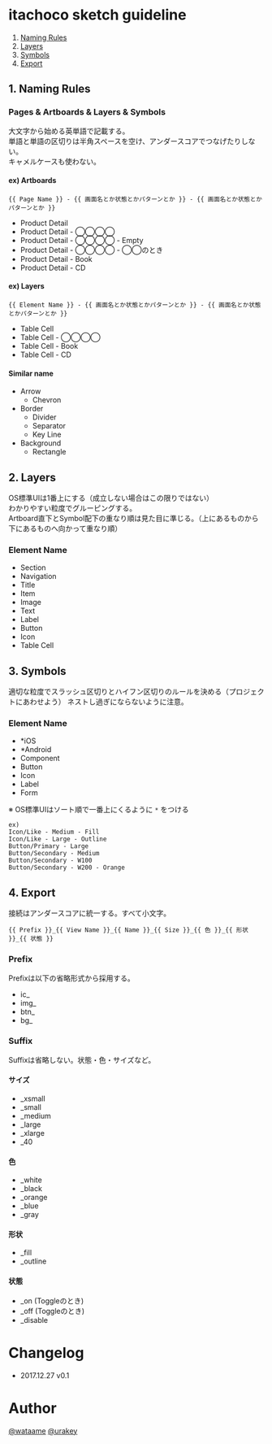 # itachoco sketch guideline

1. [Naming Rules](#1-naming-rules)
1. [Layers](#2-layers)
1. [Symbols](#3-symbols)
1. [Export](#4-export)

## 1. Naming Rules

### Pages & Artboards & Layers & Symbols

大文字から始める英単語で記載する。  
単語と単語の区切りは半角スペースを空け、アンダースコアでつなげたりしない。  
キャメルケースも使わない。

#### ex) Artboards

```
{{ Page Name }} - {{ 画面名とか状態とかパターンとか }} - {{ 画面名とか状態とかパターンとか }}
```

- Product Detail
- Product Detail - ◯◯◯◯
- Product Detail - ◯◯◯◯ - Empty
- Product Detail - ◯◯◯◯ - ◯◯のとき
- Product Detail - Book
- Product Detail - CD

#### ex) Layers

```
{{ Element Name }} - {{ 画面名とか状態とかパターンとか }} - {{ 画面名とか状態とかパターンとか }}
```

- Table Cell
- Table Cell - ◯◯◯◯
- Table Cell - Book
- Table Cell - CD

#### Similar name

- Arrow
  - Chevron
- Border
  - Divider
  - Separator
  - Key Line
- Background
  - Rectangle


## 2. Layers

OS標準UIは1番上にする（成立しない場合はこの限りではない）  
わかりやすい粒度でグルーピングする。  
Artboard直下とSymbol配下の重なり順は見た目に準じる。（上にあるものから下にあるものへ向かって重なり順）

### Element Name

- Section
- Navigation
- Title
- Item
- Image
- Text
- Label
- Button
- Icon
- Table Cell


## 3. Symbols

適切な粒度でスラッシュ区切りとハイフン区切りのルールを決める（プロジェクトにあわせよう）
ネストし過ぎにならないように注意。

### Element Name

- *iOS
- *Android
- Component
- Button
- Icon
- Label
- Form

※ OS標準UIはソート順で一番上にくるように `*` をつける

```
ex)
Icon/Like - Medium - Fill
Icon/Like - Large - Outline
Button/Primary - Large
Button/Secondary - Medium
Button/Secondary - W100
Button/Secondary - W200 - Orange
```

## 4. Export

接続はアンダースコアに統一する。すべて小文字。

```
{{ Prefix }}_{{ View Name }}_{{ Name }}_{{ Size }}_{{ 色 }}_{{ 形状 }}_{{ 状態 }}
```

### Prefix

Prefixは以下の省略形式から採用する。

- ic_
- img_
- btn_
- bg_

### Suffix

Suffixは省略しない。状態・色・サイズなど。

#### サイズ

- _xsmall
- _small
- _medium
- _large
- _xlarge
- _40

#### 色

- _white
- _black
- _orange
- _blue
- _gray

#### 形状

- _fill
- _outline

#### 状態

- _on (Toggleのとき)
- _off (Toggleのとき)
- _disable


# Changelog

- 2017.12.27 v0.1


# Author

[@wataame](https://twitter.com/wataame)
[@urakey](https://twitter.com/urakey)
